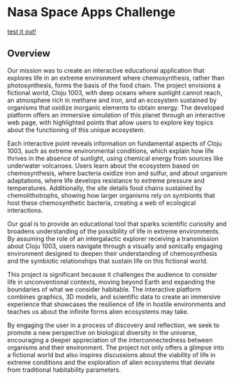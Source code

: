 # Nasa Space Apps Challenge


[test it out!](https://felipe-gsilva.github.io/nasa-space-apps-chalenge/)

## Overview 

Our mission was to create an interactive educational application that explores life in an extreme environment where chemosynthesis, rather than photosynthesis, forms the basis of the food chain. The project envisions a fictional world, Cloju 1003, with deep oceans where sunlight cannot reach, an atmosphere rich in methane and iron, and an ecosystem sustained by organisms that oxidize inorganic elements to obtain energy. The developed platform offers an immersive simulation of this planet through an interactive web page, with highlighted points that allow users to explore key topics about the functioning of this unique ecosystem.

Each interactive point reveals information on fundamental aspects of Cloju 1003, such as extreme environmental conditions, which explain how life thrives in the absence of sunlight, using chemical energy from sources like underwater volcanoes. Users learn about the ecosystem based on chemosynthesis, where bacteria oxidize iron and sulfur, and about organism adaptations, where life develops resistance to extreme pressure and temperatures. Additionally, the site details food chains sustained by chemolithotrophs, showing how larger organisms rely on symbionts that host these chemosynthetic bacteria, creating a web of ecological interactions.

Our goal is to provide an educational tool that sparks scientific curiosity and broadens understanding of the possibility of life in extreme environments. By assuming the role of an intergalactic explorer receiving a transmission about Cloju 1003, users navigate through a visually and sonically engaging environment designed to deepen their understanding of chemosynthesis and the symbiotic relationships that sustain life on this fictional world.

This project is significant because it challenges the audience to consider life in unconventional contexts, moving beyond Earth and expanding the boundaries of what we consider habitable. The interactive platform combines graphics, 3D models, and scientific data to create an immersive experience that showcases the resilience of life in hostile environments and teaches us about the infinite forms alien ecosystems may take.

By engaging the user in a process of discovery and reflection, we seek to promote a new perspective on biological diversity in the universe, encouraging a deeper appreciation of the interconnectedness between organisms and their environment. The project not only offers a glimpse into a fictional world but also inspires discussions about the viability of life in extreme conditions and the exploration of alien ecosystems that deviate from traditional habitability parameters.


